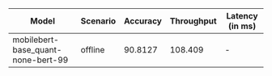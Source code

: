 | Model                              | Scenario   |   Accuracy |   Throughput | Latency (in ms)   |
|------------------------------------|------------|------------|--------------|-------------------|
| mobilebert-base_quant-none-bert-99 | offline    |    90.8127 |      108.409 | -                 |
